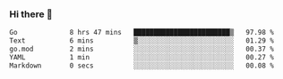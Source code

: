 ### Hi there 👋

<!--
**yeya24/yeya24** is a ✨ _special_ ✨ repository because its `README.md` (this file) appears on your GitHub profile.

Here are some ideas to get you started:

- 🔭 I’m currently working on ...
- 🌱 I’m currently learning ...
- 👯 I’m looking to collaborate on ...
- 🤔 I’m looking for help with ...
- 💬 Ask me about ...
- 📫 How to reach me: ...
- 😄 Pronouns: ...
- ⚡ Fun fact: ...
-->

<!--START_SECTION:waka-->

```txt
Go             8 hrs 47 mins   ████████████████████████▒   97.98 %
Text           6 mins          ▒░░░░░░░░░░░░░░░░░░░░░░░░   01.29 %
go.mod         2 mins          ░░░░░░░░░░░░░░░░░░░░░░░░░   00.37 %
YAML           1 min           ░░░░░░░░░░░░░░░░░░░░░░░░░   00.27 %
Markdown       0 secs          ░░░░░░░░░░░░░░░░░░░░░░░░░   00.08 %
```

<!--END_SECTION:waka-->
